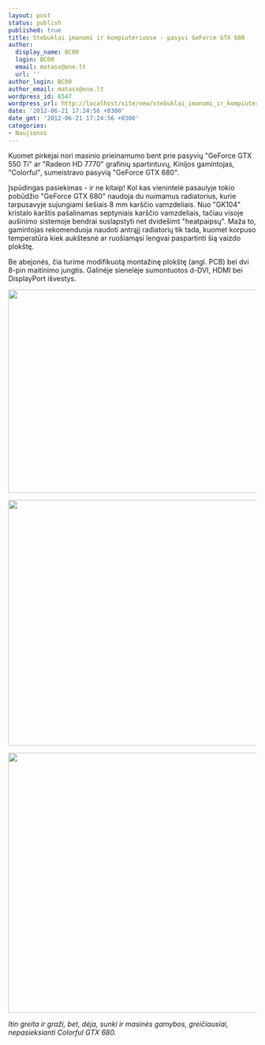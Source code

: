 ```yaml
---
layout: post
status: publish
published: true
title: Stebuklai įmanomi ir kompiuteriuose - pasyvi GeForce GTX 680
author:
  display_name: BC00
  login: BC00
  email: matasx@one.lt
  url: ''
author_login: BC00
author_email: matasx@one.lt
wordpress_id: 6547
wordpress_url: http://localhost/site/new/stebuklai_imanomi_ir_kompiuteriuose__pasyvi_geforce_gtx_680/
date: '2012-06-21 17:24:56 +0300'
date_gmt: '2012-06-21 17:24:56 +0300'
categories:
- Naujienos
---
```

<p>
	Kuomet pirkėjai nori masinio prieinamumo bent prie pasyvių &quot;GeForce GTX 550 Ti&quot; ar &quot;Radeon HD 7770&quot; grafinių spartintuvų, Kinijos gamintojas, &quot;Colorful&quot;, sumeistravo pasyvią &quot;GeForce GTX 680&quot;.</p>
<p>
	Įspūdingas pasiekimas - ir ne kitaip! Kol kas vienintelė pasaulyje tokio pobūdžio &quot;GeForce GTX 680&quot; naudoja du nuimamus radiatorius, kurie tarpusavyje sujungiami &scaron;e&scaron;iais 8 mm kar&scaron;čio vamzdeliais. Nuo &quot;GK104&quot; kristalo kar&scaron;tis pa&scaron;alinamas septyniais kar&scaron;čio vamzdeliais, tačiau visoje au&scaron;inimo sistemoje bendrai suslapstyti net dvide&scaron;imt &quot;heatpaipsų&quot;. Maža to, gamintojas rekomenduoja naudoti antrąjį radiatorių tik tada, kuomet korpuso temperatūra kiek auk&scaron;tesnė ar ruo&scaron;iamąsi lengvai paspartinti &scaron;ią vaizdo plok&scaron;tę.</p>
<p>
	Be abejonės, čia turime modifikuotą montažinę plok&scaron;tę (angl. PCB) bei dvi 8-pin maitinimo jungtis. Galinėje sienelėje sumontuotos d-DVI, HDMI bei DisplayPort i&scaron;vestys.</p>
<p>
	<img alt="" src="http://technews.lt/userfiles/GTX680 passive.jpg" style="width: 520px; height: 412px;" /></p>
<p>
	<img alt="" src="http://technews.lt/userfiles/GTX680 passive2.jpg" style="width: 520px; height: 498px;" /></p>
<p>
	<img alt="" src="http://technews.lt/userfiles/GTX680 passive3.jpg" style="width: 520px; height: 527px;" /></p>
<p>
	<em>Itin greita ir graži, bet, dėja, sunki ir masinės gamybos, greičiausiai, nepasieksianti Colorful GTX 680. </em></p>
